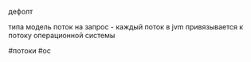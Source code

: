дефолт

типа модель поток на запрос - каждый поток в jvm привязывается к потоку операционной системы

#потоки #ос
